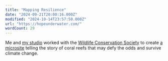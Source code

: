 ```yaml
---
title: "Mapping Resilience"
date: "2024-09-21T20:00:16.000Z"
modified: "2024-10-14T23:57:50.000Z"
url: "https://hopeunderwater.com/"
wordCount: 29
---
```

Me and [my studio](https://room302.studio) worked with the [Wildlife Conservation Society](https://en.wikipedia.org/wiki/Wildlife_Conservation_Society) to create [a microsite]([https://hopeunderwater.com/](https://hopeunderwater.com/)) telling the story of coral reefs that may defy the odds and survive climate change.